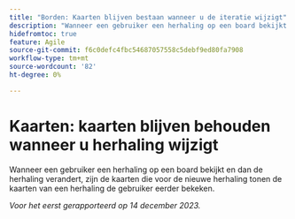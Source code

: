 ```yaml
---
title: "Borden: Kaarten blijven bestaan wanneer u de iteratie wijzigt"
description: "Wanneer een gebruiker een herhaling op een board bekijkt en dan de herhaling verandert, zijn de kaarten die voor de nieuwe herhaling worden getoond de kaarten van een herhaling de gebruiker eerder bekeken."
hidefromtoc: true
feature: Agile
source-git-commit: f6c0defc4fbc54687057558c5debf9ed80fa7908
workflow-type: tm+mt
source-wordcount: '82'
ht-degree: 0%

---
```



# Kaarten: kaarten blijven behouden wanneer u herhaling wijzigt

Wanneer een gebruiker een herhaling op een board bekijkt en dan de herhaling verandert, zijn de kaarten die voor de nieuwe herhaling tonen de kaarten van een herhaling de gebruiker eerder bekeken.

_Voor het eerst gerapporteerd op 14 december 2023._
